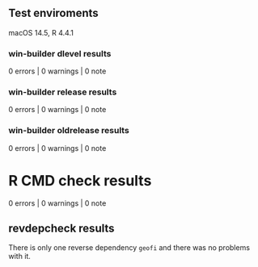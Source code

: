 ## Test enviroments

macOS 14.5, R 4.4.1

### win-builder dlevel results
0 errors | 0 warnings | 0 note

### win-builder release results
0 errors | 0 warnings | 0 note

### win-builder oldrelease results
0 errors | 0 warnings | 0 note

# R CMD check results
0 errors | 0 warnings | 0 note

## revdepcheck results

There is only one reverse dependency `geofi` and there was no problems with it.